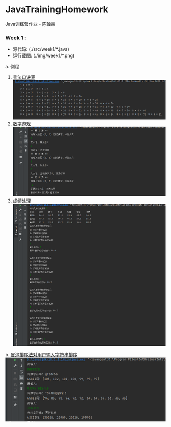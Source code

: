 # JavaTrainingHomework
Java训练营作业 - 陈翰霖

### Week 1 :

- 源代码: (./src/week1/*.java)
- 运行截图: (./img/week1/*.png)

a. 例程
1. [乘法口诀表](./src/week1/MultiTable.java)
![MultiTable](./img/week1/MultiTable.png)
2. [数字游戏](./src/week1/GuessNumber.java)
![GuessNumber](./img/week1/GuessNumber.png)
3. [成绩处理](./src/week1/ScoreArray.java)
![ScoreArray](./img/week1/ScoreArray.png)

b. [冒泡排序法对用户输入字符串排序](./src/week1/BubbleSort.java)
![BubbleSort](./img/week1/BubbleSort.png) 